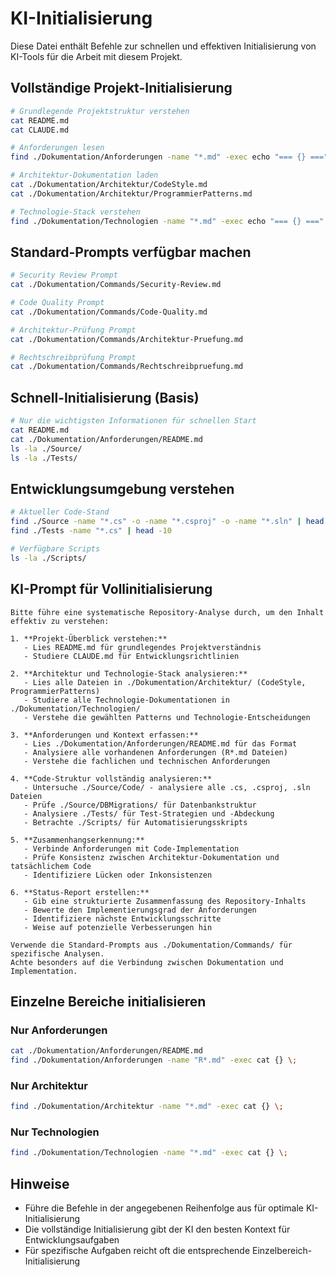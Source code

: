 # KI-Initialisierung

Diese Datei enthält Befehle zur schnellen und effektiven Initialisierung von KI-Tools für die Arbeit mit diesem Projekt.

## Vollständige Projekt-Initialisierung

```bash
# Grundlegende Projektstruktur verstehen
cat README.md
cat CLAUDE.md

# Anforderungen lesen
find ./Dokumentation/Anforderungen -name "*.md" -exec echo "=== {} ===" \; -exec cat {} \;

# Architektur-Dokumentation laden
cat ./Dokumentation/Architektur/CodeStyle.md
cat ./Dokumentation/Architektur/ProgrammierPatterns.md

# Technologie-Stack verstehen
find ./Dokumentation/Technologien -name "*.md" -exec echo "=== {} ===" \; -exec cat {} \;
```

## Standard-Prompts verfügbar machen

```bash
# Security Review Prompt
cat ./Dokumentation/Commands/Security-Review.md

# Code Quality Prompt  
cat ./Dokumentation/Commands/Code-Quality.md

# Architektur-Prüfung Prompt
cat ./Dokumentation/Commands/Architektur-Pruefung.md

# Rechtschreibprüfung Prompt
cat ./Dokumentation/Commands/Rechtschreibpruefung.md
```

## Schnell-Initialisierung (Basis)

```bash
# Nur die wichtigsten Informationen für schnellen Start
cat README.md
cat ./Dokumentation/Anforderungen/README.md
ls -la ./Source/
ls -la ./Tests/
```

## Entwicklungsumgebung verstehen

```bash
# Aktueller Code-Stand
find ./Source -name "*.cs" -o -name "*.csproj" -o -name "*.sln" | head -20
find ./Tests -name "*.cs" | head -10

# Verfügbare Scripts
ls -la ./Scripts/
```

## KI-Prompt für Vollinitialisierung

```
Bitte führe eine systematische Repository-Analyse durch, um den Inhalt effektiv zu verstehen:

1. **Projekt-Überblick verstehen:**
   - Lies README.md für grundlegendes Projektverständnis
   - Studiere CLAUDE.md für Entwicklungsrichtlinien

2. **Architektur und Technologie-Stack analysieren:**
   - Lies alle Dateien in ./Dokumentation/Architektur/ (CodeStyle, ProgrammierPatterns)
   - Studiere alle Technologie-Dokumentationen in ./Dokumentation/Technologien/
   - Verstehe die gewählten Patterns und Technologie-Entscheidungen

3. **Anforderungen und Kontext erfassen:**
   - Lies ./Dokumentation/Anforderungen/README.md für das Format
   - Analysiere alle vorhandenen Anforderungen (R*.md Dateien)
   - Verstehe die fachlichen und technischen Anforderungen

4. **Code-Struktur vollständig analysieren:**
   - Untersuche ./Source/Code/ - analysiere alle .cs, .csproj, .sln Dateien
   - Prüfe ./Source/DBMigrations/ für Datenbankstruktur
   - Analysiere ./Tests/ für Test-Strategien und -Abdeckung
   - Betrachte ./Scripts/ für Automatisierungsskripts

5. **Zusammenhangserkennung:**
   - Verbinde Anforderungen mit Code-Implementation
   - Prüfe Konsistenz zwischen Architektur-Dokumentation und tatsächlichem Code
   - Identifiziere Lücken oder Inkonsistenzen

6. **Status-Report erstellen:**
   - Gib eine strukturierte Zusammenfassung des Repository-Inhalts
   - Bewerte den Implementierungsgrad der Anforderungen
   - Identifiziere nächste Entwicklungsschritte
   - Weise auf potenzielle Verbesserungen hin

Verwende die Standard-Prompts aus ./Dokumentation/Commands/ für spezifische Analysen.
Achte besonders auf die Verbindung zwischen Dokumentation und Implementation.
```

## Einzelne Bereiche initialisieren

### Nur Anforderungen
```bash
cat ./Dokumentation/Anforderungen/README.md
find ./Dokumentation/Anforderungen -name "R*.md" -exec cat {} \;
```

### Nur Architektur
```bash
find ./Dokumentation/Architektur -name "*.md" -exec cat {} \;
```

### Nur Technologien
```bash
find ./Dokumentation/Technologien -name "*.md" -exec cat {} \;
```

## Hinweise

- Führe die Befehle in der angegebenen Reihenfolge aus für optimale KI-Initialisierung
- Die vollständige Initialisierung gibt der KI den besten Kontext für Entwicklungsaufgaben
- Für spezifische Aufgaben reicht oft die entsprechende Einzelbereich-Initialisierung